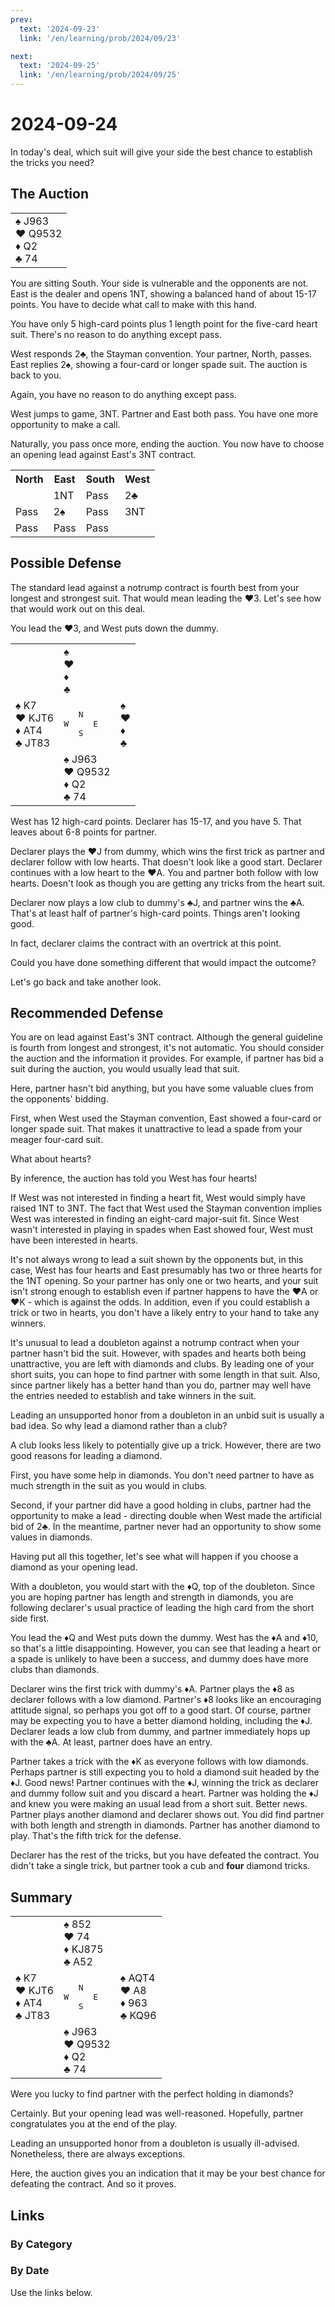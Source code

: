 ```yaml
---
prev:
  text: '2024-09-23'
  link: '/en/learning/prob/2024/09/23'

next:
  text: '2024-09-25'
  link: '/en/learning/prob/2024/09/25'
---
```


# 2024-09-24

In today's deal, which suit will give your side the best chance to establish the tricks you need?

<Badge type="tip" text="Defense"/>

## The Auction

<table class="hand">
	<tr>
		<td>♠ J963<br>♥ Q9532<br>♦ Q2<br>♣ 74</td>
	</tr>
</table>

You are sitting South. Your side is vulnerable and the opponents are not. East is the dealer and opens 1NT, showing a balanced hand of about 15-17 points. You have to decide what call to make with this hand.

You have only 5 high-card points plus 1 length point for the five-card heart suit. There's no reason to do anything except pass.

West responds 2♣, the Stayman convention. Your partner, North, passes. East replies 2♠, showing a four-card or longer spade suit. The auction is back to you.

Again, you have no reason to do anything except pass.

West jumps to game, 3NT. Partner and East both pass. You have one more opportunity to make a call.

Naturally, you pass once more, ending the auction. You now have to choose an opening lead against East's 3NT contract.

<table class="auction">
	<tr>
		<th>North</th>
		<th>East</th>
		<th>South</th>
		<th>West</th>
	</tr>
	<tr>
		<td></td>
		<td>1NT</td>
		<td>Pass</td>
		<td>2♣</td>
	</tr>
	<tr>
		<td>Pass</td>
		<td>2♠</td>
		<td>Pass</td>
		<td>3NT</td>
	</tr>
	<tr>
		<td>Pass</td>
		<td>Pass</td>
		<td>Pass</td>
		<td></td>
	</tr>
</table>

## Possible Defense

The standard lead against a notrump contract is fourth best from your longest and strongest suit. That would mean leading the ♥3. Let's see how that would work out on this deal.

You lead the ♥3, and West puts down the dummy.

<table class="deal">
	<tr>
		<td></td>
		<td>♠ <br>♥ <br>♦ <br>♣ </td>
		<td></td>
	</tr>
	<tr>
		<td>♠ K7<br>♥ KJT6<br>♦ AT4<br>♣ JT83</td>
		<td><pre>   N<br>W     E<br>   S</pre></td>
		<td>♠ <br>♥ <br>♦ <br>♣ </td>
	</tr>
	<tr>
		<td></td>
		<td>♠ J963<br>♥ Q9532<br>♦ Q2<br>♣ 74</td>
		<td></td>
	</tr>
</table>

West has 12 high-card points. Declarer has 15-17, and you have 5. That leaves about 6-8 points for partner.

Declarer plays the ♥J from dummy, which wins the first trick as partner and declarer follow with low hearts. That doesn't look like a good start. Declarer continues with a low heart to the ♥A. You and partner both follow with low hearts. Doesn't look as though you are getting any tricks from the heart suit.

Declarer now plays a low club to dummy's ♣J, and partner wins the ♣A. That's at least half of partner's high-card points. Things aren't looking good.

In fact, declarer claims the contract with an overtrick at this point.

Could you have done something different that would impact the outcome?

Let's go back and take another look.

## Recommended Defense

You are on lead against East's 3NT contract. Although the general guideline is fourth from longest and strongest, it's not automatic. You should consider the auction and the information it provides. For example, if partner has bid a suit during the auction, you would usually lead that suit.

Here, partner hasn't bid anything, but you have some valuable clues from the opponents' bidding.

First, when West used the Stayman convention, East showed a four-card or longer spade suit. That makes it unattractive to lead a spade from your meager four-card suit.

What about hearts?

By inference, the auction has told you West has four hearts!

If West was not interested in finding a heart fit, West would simply have raised 1NT to 3NT. The fact that West used the Stayman convention implies West was interested in finding an eight-card major-suit fit. Since West wasn't interested in playing in spades when East showed four, West must have been interested in hearts.

It's not always wrong to lead a suit shown by the opponents but, in this case, West has four hearts and East presumably has two or three hearts for the 1NT opening. So your partner has only one or two hearts, and your suit isn't strong enough to establish even if partner happens to have the ♥A or ♥K - which is against the odds. In addition, even if you could establish a trick or two in hearts, you don't have a likely entry to your hand to take any winners.

It's unusual to lead a doubleton against a notrump contract when your partner hasn't bid the suit. However, with spades and hearts both being unattractive, you are left with diamonds and clubs. By leading one of your short suits, you can hope to find partner with some length in that suit. Also, since partner likely has a better hand than you do, partner may well have the entries needed to establish and take winners in the suit.

Leading an unsupported honor from a doubleton in an unbid suit is usually a bad idea. So why lead a diamond rather than a club?

A club looks less likely to potentially give up a trick. However, there are two good reasons for leading a diamond.

First, you have some help in diamonds. You don't need partner to have as much strength in the suit as you would in clubs.

Second, if your partner did have a good holding in clubs, partner had the opportunity to make a lead - directing double when West made the artificial bid of 2♣. In the meantime, partner never had an opportunity to show some values in diamonds.

Having put all this together, let's see what will happen if you choose a diamond as your opening lead.

With a doubleton, you would start with the ♦Q, top of the doubleton. Since you are hoping partner has length and strength in diamonds, you are following declarer's usual practice of leading the high card from the short side first.

You lead the ♦Q and West puts down the dummy. West has the ♦A and ♦10, so that's a little disappointing. However, you can see that leading a heart or a spade is unlikely to have been a success, and dummy does have more clubs than diamonds.

Declarer wins the first trick with dummy's ♦A. Partner plays the ♦8 as declarer follows with a low diamond. Partner's ♦8 looks like an encouraging attitude signal, so perhaps you got off to a good start. Of course, partner may be expecting you to have a better diamond holding, including the ♦J. Declarer leads a low club from dummy, and partner immediately hops up with the ♣A. At least, partner does have an entry.

Partner takes a trick with the ♦K as everyone follows with low diamonds. Perhaps partner is still expecting you to hold a diamond suit headed by the ♦J. Good news! Partner continues with the ♦J, winning the trick as declarer and dummy follow suit and you discard a heart. Partner was holding the ♦J and knew you were making an usual lead from a short suit. Better news. Partner plays another diamond and declarer shows out. You did find partner with both length and strength in diamonds. Partner has another diamond to play. That's the fifth trick for the defense.

Declarer has the rest of the tricks, but you have defeated the contract. You didn't take a single trick, but partner took a cub and **four** diamond tricks.

## Summary

<table class="deal">
	<tr>
		<td></td>
		<td>♠ 852<br>♥ 74<br>♦ KJ875<br>♣ A52</td>
		<td></td>
	</tr>
	<tr>
		<td>♠ K7<br>♥ KJT6<br>♦ AT4<br>♣ JT83</td>
		<td><pre>   N<br>W     E<br>   S</pre></td>
		<td>♠ AQT4<br>♥ A8<br>♦ 963<br>♣ KQ96</td>
	</tr>
	<tr>
		<td></td>
		<td>♠ J963<br>♥ Q9532<br>♦ Q2<br>♣ 74</td>
		<td></td>
	</tr>
</table>

Were you lucky to find partner with the perfect holding in diamonds?

Certainly. But your opening lead was well-reasoned. Hopefully, partner congratulates you at the end of the play.

Leading an unsupported honor from a doubleton is usually ill-advised. Nonetheless, there are always exceptions.

Here, the auction gives you an indication that it may be your best chance for defeating the contract. And so it proves.

## Links

[<Badge type="tip" text="Go to Practice"/>](/en/practice/prob/2024/09/24)

### By Category

[<Badge type="tip" text="<--"/>](/en/learning/prob/2024/09/17)
[<Badge type="tip" text="Calendar"/>](/en/learning/calendar/2024/09)
[<Badge type="info" text="-->"/>](/en/learning/prob/2024/09/24#links)

### By Date

Use the links below.
